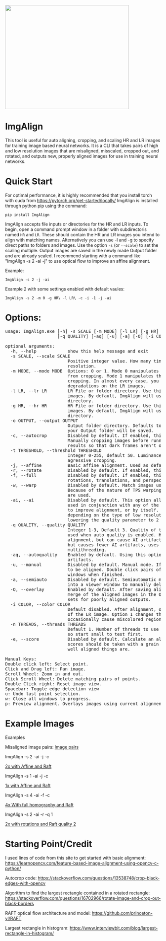 <img src="https://imgur.com/Ru7XVb6.png" align="center" width="400" height="335">

# ImgAlign
This tool is useful for auto aligning, cropping, and scaling HR and LR images for training image based neural networks.  It is a CLI that takes pairs of high and low resolution images that are misaligned, misscaled, cropped out, and rotated, and outputs new, properly aligned images for use in training neural networks.  


# Quick Start
For optimal performance, it is highly recommended that you install torch with cuda from https://pytorch.org/get-started/locally/
ImgAlign is installed through python pip using the command: 

`pip install ImgAlign`

ImgAlign accepts file inputs or directories for the HR and LR inputs. To begin, open a command prompt window in a folder with subdirectoris named `HR` and `LR`. These should contain the HR and LR images you intend to align with matching names. Alternatively you can use -l and -g to specify direct paths to folders and images. Use the option `-s` (or `--scale`) to set the scaling multiple. Output images are saved in the newly made Output folder and are already scaled. I recommend starting with a command like "ImgAlign -s 2 -ai -j" to use optical flow to improve an affine alignment.

Example:

`ImgAlign -s 2 -j -ai`

Example 2 with some settings enabled with default vaules:

`ImgAlign -s 2 -m 0 -g HR\ -l LR\ -c -i -1 -j -ai`


# Options:
<pre>
usage: ImgAlign.exe [-h] -s SCALE [-m MODE] [-l LR] [-g HR] [-o OUTPUT] [-c] [-t THRESHOLD] [-j] [-r] [-f] [-w] [-ai]
                    [-q QUALITY] [-aq] [-u] [-a] [-O] [-i COLOR] [-n THREADS] [-e]

optional arguments:
  -h, --help            show this help message and exit
  -s SCALE, --scale SCALE
                        Positive integer value. How many times bigger you want the HR resolution to be from the LR
                        resolution.
  -m MODE, --mode MODE  Options: 0 or 1. Mode 0 manipulates the HR images while remaining true to the LR images aside
                        from cropping. Mode 1 manipulates the LR images and remains true to the HR images aside from
                        cropping. In almost every case, you will want to use mode 0 so as not to alter the
                        degradations on the LR images.
  -l LR, --lr LR        LR File or folder directory. Use this to specify your low resolution image file or folder of
                        images. By default, ImgAlign will use images in the LR folder in the current working
                        directory.
  -g HR, --hr HR        HR File or folder directory. Use this to specify your high resolution image file or folder of
                        images. By default, ImgAlign will use images in the HR folder in the current working
                        directory.
  -o OUTPUT, --output OUTPUT
                        Output folder directory. Defaults to current terminal directory. Use this to specify where
                        your Output folder will be saved.
  -c, --autocrop        Disabled by default. If enabled, this auto crops black boarders around HR and LR images.
                        Manually cropping images before running through ImgAlign will usually yield more consistent
                        results so that dark frames aren't overcropped
  -t THRESHOLD, --threshold THRESHOLD
                        Integer 0-255, default 50. Luminance threshold for autocropping. Higher values cause more
                        agressive cropping.
  -j, --affine          Basic affine alignment. Used as default if no other option is specified
  -r, --rotate          Disabled by default. If enabled, this allows rotations when aligning images.
  -f, --full            Disabled by default. If enabled, this allows full homography mapping of the image, correcting
                        rotations, translations, and perspecive warping.
  -w, --warp            Disabled by default. Match images using Thin Plate Splines, allowing full image warping.
                        Because of the nature of TPS warping, this option requires that manual or semiautomatic points
                        are used.
  -ai, --ai             Disabled by default. This option allows use of RAFT optical flow to align images. This can be
                        used in conjunction with any of the aligning methods, affine, rotation, homography, or warping
                        to improve alignment, or by itself. This method can occasionally cause artifacts in the output
                        depending on the type of low resolution images being used, this can usually be fixed by
                        lowering the quality parameter to 2 or 1.
  -q QUALITY, --quality QUALITY
                        Integer 1-3, Default 3. Quality of the AI alignment. This also functions as a maximum quality
                        used when auto quality is enabled. Higher numbers are more aggressive and ususally improves
                        alignment, but can cause AI artifacts on some sources. Lower numbers might impact alignment,
                        but causes fewer AI artifacts, uses less VRAM, runs a little faster, and is more suitable for
                        multithreading.
  -aq, --autoquality    Enabled by default. Using this option disables the auto quality step down to try to fix AI
                        artifacts.
  -u, --manual          Disabled by default. Manual mode. If enabled, this opens windows for working pairs of images
                        to be aligned. Double click pairs of matching points on each image in sequence, and close the
                        windows when finished.
  -a, --semiauto        Disabled by default. Semiautomatic mode. Automatically finds matching points, but loads them
                        into a viewer window to manually delete or add more.
  -O, --overlay         Enabled by default. After saving aligned images, this option will create a separate 50:50
                        merge of the aligned images in the Overlay folder. Useful for quickly checking through image
                        sets for poorly aligned outputs.
  -i COLOR, --color COLOR
                        Default disabled. After alignment, option -1 changes the colors of the HR image to match those
                        of the LR image. Option 1 changes the color of the LR images to match the HR images. This can
                        occasionally cause miscolored regions in the altered images, so examine the results carefully.
  -n THREADS, --threads THREADS
                        Default 1. Number of threads to use for automatic matching. Large images require a lot of RAM,
                        so start small to test first.
  -e, --score           Disabled by default. Calculate an alignment score for each processed pair of images. These
                        scores should be taken with a grain of salt, they are mainly to give a general idea of how
                        well aligned things are.

Manual Keys:
Double click left: Select point.
Click and Drag left: Pan image.
Scroll Wheel: Zoom in and out.
Click Scroll Wheel: Delete matching pairs of points.
Double Click right: Reset image view.
Spacebar: Toggle edge detection view
u: Undo last point selection.
w: Close all windows to progress.
p: Preview alignment. Overlays images using current alignment points.</pre>

# Example Images

Examples

Misaligned image pairs:
[Image pairs](https://imgur.com/a/6u60o2x)

ImgAlign -s 2 -ai -j -c

[2x with Affine and Raft](https://imgsli.com/MjQwNzM1)

ImgAlign -s 1 -ai -j -c

[1x with Affine and Raft](https://imgsli.com/MjQwNzM2)

ImgAlign -s 4 -ai -f -c

[4x With full homography and Raft](https://imgsli.com/MjQwNzM3)

ImgAlign -s 2 -ai -r -q 1

[2x with rotations and Raft quality 2](https://imgsli.com/MjQwNzM4)


# Starting Point/Credit

I used lines of code from this site to get started with basic alignment:
https://learnopencv.com/feature-based-image-alignment-using-opencv-c-python/

Autocrop code:
https://stackoverflow.com/questions/13538748/crop-black-edges-with-opencv

Algorithm to find the largest rectangle contained in a rotated rectangle:
https://stackoverflow.com/questions/16702966/rotate-image-and-crop-out-black-borders

RAFT optical flow architecture and model:
https://github.com/princeton-vl/RAFT

Largest rectangle in histogram:
https://www.interviewbit.com/blog/largest-rectangle-in-histogram/

